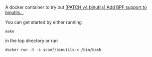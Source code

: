 A docker container to try out [[PATCH v4 binutils] Add BPF support to binutils...][0]

You can get started by either running

    make

in the top directory or run

    docker run -t -i scanf/binutils-x /bin/bash

[0]: https://www.mail-archive.com/netdev@vger.kernel.org/msg166313.html
